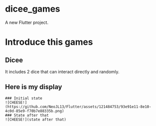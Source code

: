 # dicee_games
A new Flutter project.

# Introduce this games
  ## Dicee
  It includes 2 dice that can interact directly and randomly.
  ## Here is my display
    ### Initial state
    ![CHEESE!](https://github.com/NeoJL13/Flutter/assets/121484753/93e91e11-8e10-4c0d-85e9-f70b7e88335b.png)
    ### State after that
    ![CHEESE!](state after that)
    
  
